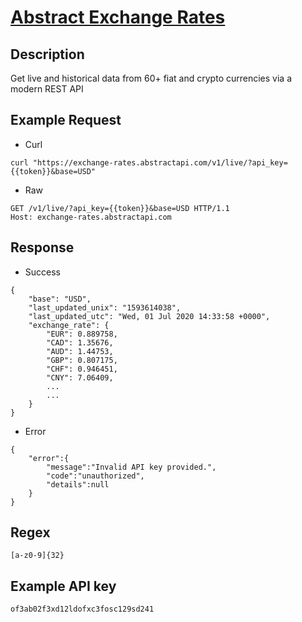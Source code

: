 # [Abstract Exchange Rates](https://www.abstractapi.com/api/exchange-rate-api)

## __Description__
Get live and historical data from 60+ fiat and crypto currencies via a modern REST API

## __Example Request__
* Curl
```
curl "https://exchange-rates.abstractapi.com/v1/live/?api_key={{token}}&base=USD"
```

* Raw
```
GET /v1/live/?api_key={{token}}&base=USD HTTP/1.1
Host: exchange-rates.abstractapi.com
```

## __Response__
* Success
```
{
    "base": "USD",
    "last_updated_unix": "1593614038",
    "last_updated_utc": "Wed, 01 Jul 2020 14:33:58 +0000",
    "exchange_rate": {
        "EUR": 0.889758,
        "CAD": 1.35676,
        "AUD": 1.44753,
        "GBP": 0.807175,
        "CHF": 0.946451,
        "CNY": 7.06409,
        ...
        ...
    }
}
```
* Error
```
{
    "error":{
        "message":"Invalid API key provided.",
        "code":"unauthorized",
        "details":null
    }
}
```

## __Regex__
```
[a-z0-9]{32}
```

## __Example API key__
```
of3ab02f3xd12ldofxc3fosc129sd241
```